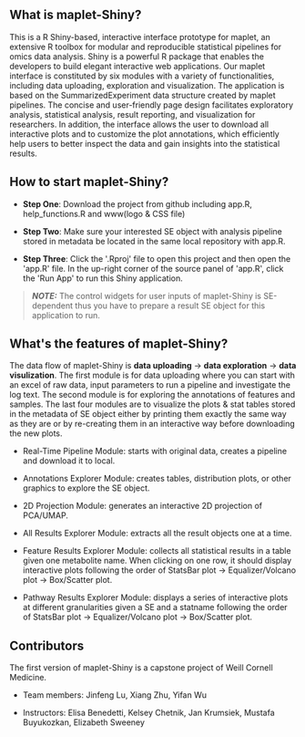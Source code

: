 ## What is maplet-Shiny?

This is a R Shiny-based, interactive interface prototype for maplet, an extensive R toolbox for modular and reproducible statistical pipelines for omics data analysis. Shiny is a powerful R package that enables the developers to build elegant interactive web applications. Our maplet interface is constituted by six modules with a variety of functionalities, including data uploading, exploration and visualization. The application is based on the SummarizedExperiment data structure created by maplet pipelines. The concise and user-friendly page design facilitates exploratory analysis, statistical analysis, result reporting, and visualization for researchers. In addition, the interface allows the user to download all interactive plots and to customize the plot annotations, which efficiently help users to better inspect the data and gain insights into the statistical results. 

## How to start maplet-Shiny?

- **Step One**: Download the project from github including app.R, help_functions.R and www(logo & CSS file)

- **Step Two**: Make sure your interested SE object with analysis pipeline stored in metadata be located in the same local repository with app.R.

- **Step Three**: Click the '.Rproj' file to open this project and then open the 'app.R' file. In the up-right corner of the source panel of 'app.R', click the 'Run App' to run this Shiny application.

> **_NOTE:_** The control widgets for user inputs of maplet-Shiny is SE-dependent thus you have to prepare a result SE object for this application to run.

## What's the features of maplet-Shiny?

The data flow of maplet-Shiny is **data uploading** -> **data exploration** -> **data visulization**. The first module is for data uploading where you can start with an excel of raw data, input parameters to run a pipeline and investigate the log text. The second module is for exploring the annotations of features and samples. The last four modules are to visualize the plots & stat tables stored in the metadata of SE object either by printing them exactly the same way as they are or by re-creating them in an interactive way before downloading the new plots.

- Real-Time Pipeline Module: starts with original data, creates a pipeline and download it to local.

- Annotations Explorer Module: creates tables, distribution plots, or other graphics to explore the SE object.

- 2D Projection Module: generates an interactive 2D projection of PCA/UMAP.

- All Results Explorer Module: extracts all the result objects one at a time.

- Feature Results Explorer Module: collects all statistical results in a table given one metabolite name. When clicking on one row, it should display interactive plots following
the order of StatsBar plot -> Equalizer/Volcano plot -> Box/Scatter plot.

- Pathway Results Explorer Module: displays a series of interactive plots at different granularities given a SE and a statname following the order of StatsBar plot -> Equalizer/Volcano plot -> Box/Scatter plot.

## Contributors

The first version of maplet-Shiny is a capstone project of Weill Cornell Medicine.

- Team members: Jinfeng Lu, Xiang Zhu, Yifan Wu

- Instructors: Elisa Benedetti, Kelsey Chetnik, Jan Krumsiek, Mustafa Buyukozkan, Elizabeth Sweeney

